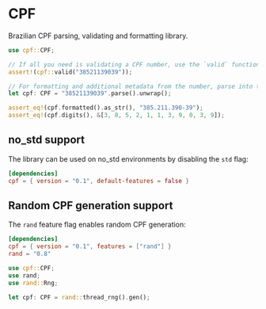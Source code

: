 # CPF

Brazilian CPF parsing, validating and formatting library.

```rust
use cpf::CPF;

// If all you need is validating a CPF number, use the `valid` function:
assert!(cpf::valid("38521139039"));

// For formatting and additional metadata from the number, parse into the CPF struct:
let cpf: CPF = "38521139039".parse().unwrap();

assert_eq!(cpf.formatted().as_str(), "385.211.390-39");
assert_eq!(cpf.digits(), &[3, 8, 5, 2, 1, 1, 3, 9, 0, 3, 9]);
```

## no_std support

The library can be used on no_std environments by disabling the `std` flag:

```toml
[dependencies]
cpf = { version = "0.1", default-features = false }
```

## Random CPF generation support

The `rand` feature flag enables random CPF generation:

```toml
[dependencies]
cpf = { version = "0.1", features = ["rand"] }
rand = "0.8"
```

```rust
use cpf::CPF;
use rand;
use rand::Rng;

let cpf: CPF = rand::thread_rng().gen();
```
